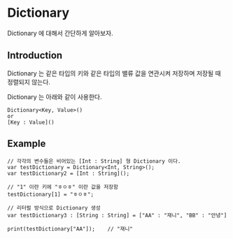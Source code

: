 # Dictionary 
Dictionary 에 대해서 간단하게 알아보자.

## Introduction
Dictionary 는 같은 타입의 키와 같은 타입의 밸류 값을 연관시켜 저장하며 저장될 때 정렬되지 않는다.  

Dictionary 는 아래와 같이 사용한다.
```
Dictionary<Key, Value>()
or
[Key : Value]()
```

## Example
```
// 각각의 변수들은 비어있는 [Int : String] 형 Dictionary 이다.
var testDictionary = Dictionary<Int, String>();
var testDictionary2 = [Int : String]();

// "1" 이란 키에 "ㅎㅇㅎ" 이란 값을 저장함
testDictionary[1] = "ㅎㅇㅎ";      

// 리터럴 방식으로 Dictionary 생성
var testDictionary3 : [String : String] = ["AA" : "재니", "BB" : "안녕"]

print(testDictionary["AA"]);    // "재니"
```
